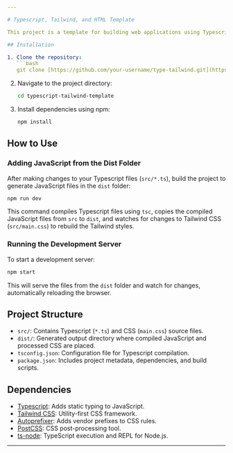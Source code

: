```yaml
---

# Typescript, Tailwind, and HTML Template

This project is a template for building web applications using Typescript, Tailwind CSS, and HTML. It provides a structured setup for development and production builds.

## Installation

1. Clone the repository:
   ```bash
   git clone [https://github.com/your-username/type-tailwind.git](https://github.com/Abduljebar49/typescript-tailwind-template.git)
   ```

2. Navigate to the project directory:
   ```bash
   cd typescript-tailwind-template
   ```

3. Install dependencies using npm:
   ```bash
   npm install
   ```

## How to Use

### Adding JavaScript from the Dist Folder

After making changes to your Typescript files (`src/*.ts`), build the project to generate JavaScript files in the `dist` folder:

```bash
npm run dev
```

This command compiles Typescript files using `tsc`, copies the compiled JavaScript files from `src` to `dist`, and watches for changes to Tailwind CSS (`src/main.css`) to rebuild the Tailwind styles.

### Running the Development Server

To start a development server:

```bash
npm start
```

This will serve the files from the `dist` folder and watch for changes, automatically reloading the browser.

## Project Structure

- `src/`: Contains Typescript (`*.ts`) and CSS (`main.css`) source files.
- `dist/`: Generated output directory where compiled JavaScript and processed CSS are placed.
- `tsconfig.json`: Configuration file for Typescript compilation.
- `package.json`: Includes project metadata, dependencies, and build scripts.

## Dependencies

- [Typescript](https://www.typescriptlang.org/): Adds static typing to JavaScript.
- [Tailwind CSS](https://tailwindcss.com/): Utility-first CSS framework.
- [Autoprefixer](https://autoprefixer.github.io/): Adds vendor prefixes to CSS rules.
- [PostCSS](https://postcss.org/): CSS post-processing tool.
- [ts-node](https://github.com/TypeStrong/ts-node): TypeScript execution and REPL for Node.js.


---
```

